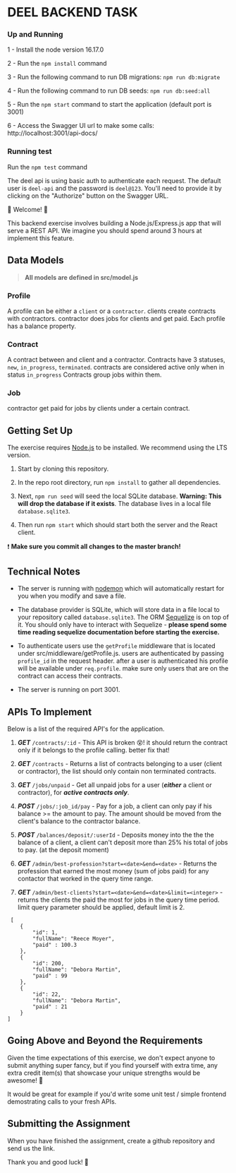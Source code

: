 # DEEL BACKEND TASK

### Up and Running

1 - Install the node version 16.17.0

2 - Run the `npm install` command

3 - Run the following command to run DB migrations: `npm run db:migrate`

4 - Run the following command to run DB seeds: `npm run db:seed:all`

5 - Run the `npm start` command to start the application (default port is 3001)

6 - Access the Swagger UI url to make some calls: http://localhost:3001/api-docs/

### Running test

Run the `npm test` command

The deel api is using basic auth to authenticate each request. The default user is `deel-api` and the password is `deel@123`. You'll need to provide it by clicking on the "Authorize" button on the Swagger URL.

💫 Welcome! 🎉


This backend exercise involves building a Node.js/Express.js app that will serve a REST API. We imagine you should spend around 3 hours at implement this feature.

## Data Models

> **All models are defined in src/model.js**

### Profile
A profile can be either a `client` or a `contractor`.
clients create contracts with contractors. contractor does jobs for clients and get paid.
Each profile has a balance property.

### Contract
A contract between and client and a contractor.
Contracts have 3 statuses, `new`, `in_progress`, `terminated`. contracts are considered active only when in status `in_progress`
Contracts group jobs within them.

### Job
contractor get paid for jobs by clients under a certain contract.

## Getting Set Up


The exercise requires [Node.js](https://nodejs.org/en/) to be installed. We recommend using the LTS version.



1. Start by cloning this repository.



1. In the repo root directory, run `npm install` to gather all dependencies.



1. Next, `npm run seed` will seed the local SQLite database. **Warning: This will drop the database if it exists**. The database lives in a local file `database.sqlite3`.



1. Then run `npm start` which should start both the server and the React client.



❗️ **Make sure you commit all changes to the master branch!**




## Technical Notes



- The server is running with [nodemon](https://nodemon.io/) which will automatically restart for you when you modify and save a file.

- The database provider is SQLite, which will store data in a file local to your repository called `database.sqlite3`. The ORM [Sequelize](http://docs.sequelizejs.com/) is on top of it. You should only have to interact with Sequelize - **please spend some time reading sequelize documentation before starting the exercise.**

- To authenticate users use the `getProfile` middleware that is located under src/middleware/getProfile.js. users are authenticated by passing `profile_id` in the request header. after a user is authenticated his profile will be available under `req.profile`. make sure only users that are on the contract can access their contracts.
- The server is running on port 3001.



## APIs To Implement



Below is a list of the required API's for the application.




1. ***GET*** `/contracts/:id` - This API is broken 😵! it should return the contract only if it belongs to the profile calling. better fix that!

1. ***GET*** `/contracts` - Returns a list of contracts belonging to a user (client or contractor), the list should only contain non terminated contracts.

1. ***GET*** `/jobs/unpaid` -  Get all unpaid jobs for a user (***either*** a client or contractor), for ***active contracts only***.

1. ***POST*** `/jobs/:job_id/pay` - Pay for a job, a client can only pay if his balance >= the amount to pay. The amount should be moved from the client's balance to the contractor balance.

1. ***POST*** `/balances/deposit/:userId` - Deposits money into the the the balance of a client, a client can't deposit more than 25% his total of jobs to pay. (at the deposit moment)

1. ***GET*** `/admin/best-profession?start=<date>&end=<date>` - Returns the profession that earned the most money (sum of jobs paid) for any contactor that worked in the query time range.

1. ***GET*** `/admin/best-clients?start=<date>&end=<date>&limit=<integer>` - returns the clients the paid the most for jobs in the query time period. limit query parameter should be applied, default limit is 2.
```
 [
    {
        "id": 1,
        "fullName": "Reece Moyer",
        "paid" : 100.3
    },
    {
        "id": 200,
        "fullName": "Debora Martin",
        "paid" : 99
    },
    {
        "id": 22,
        "fullName": "Debora Martin",
        "paid" : 21
    }
]
```



## Going Above and Beyond the Requirements

Given the time expectations of this exercise, we don't expect anyone to submit anything super fancy, but if you find yourself with extra time, any extra credit item(s) that showcase your unique strengths would be awesome! 🙌

It would be great for example if you'd write some unit test / simple frontend demostrating calls to your fresh APIs.



## Submitting the Assignment

When you have finished the assignment, create a github repository and send us the link.



Thank you and good luck! 🙏
